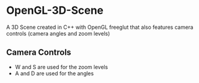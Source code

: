 # OpenGL-3D-Scene

A 3D Scene created in C++ with OpenGL freeglut that also features camera controls (camera angles and zoom levels)

## Camera Controls
- W and S are used for the zoom levels
- A and D are used for the angles
